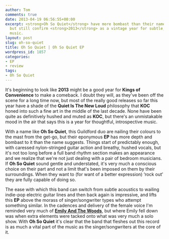 ```yaml
---
author: Tom
comments: true
date: 2013-04-19 06:56:55+00:00
excerpt: <strong>Oh So Quiet</strong> have more bombast than their name suggests,
  but still confirm <strong>2013</strong> as a vintage year for subtle, thoughtful
  music.
layout: post
slug: oh-so-quiet
title: Oh So Quiet | Oh So Quiet EP
wordpress_id: 1857
categories:
- EP
- review
tags: 
- Oh So Quiet
---
```


It's beginning to look like **2013** might be a good year for **Kings of Convenience** to make a comeback. I doubt they will, as they've been off the scene for a long time now, but most of the really good releases so far this year have a shade of the **Quiet Is The New Loud** philosophy that **KOC** honed into such a fine art in the middle of the last decade. None have been quite as definitively hushed and muted as **KOC**, but there's an unmistakable mood in the air that says this is a year for thoughtful, introspective music.

With a name like **Oh So Quiet**, this Guildford duo are nailing their colours to the mast from the get-go, but their eponymous **EP** has more depth and bombast to it than the name suggests. Things start of predictably enough, with caressed nylon-stringed guitar action and breathy, hushed vocals, but it's not too long before a full band rhythm section makes an appearance and we realize that we're not just dealing with a pair of bedroom musicians. If **Oh So Quiet** sound gentle and understated, it's very much a conscious choice on their part and not a limit that's been imposed on them by their surroundings. When they want to (for want of a better expression) ‘rock out’ they are fully capable of doing so.

The ease with which this band can switch from subtle acoustics to wailing indie-pop electric guitar lines and then back again is impressive, and lifts this **EP** above the morass of singer/songwriter types who attempt something similar. In the cadences and delivery of the female voice I'm reminded very much of [**Emily And The Woods**](http://eatenbymonsters/music/eye-to-eye-emily-and-the-woods/), but where Emily fell down was when extra elements were tacked onto what was very much a solo show. With **Oh So Quiet** it's clear that the band that fleshes out this record is as much a vital part of the music as the singer/songwriters at the core of it.

